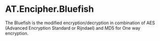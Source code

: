 # AT.Encipher.Bluefish
The Bluefish is the modified encryption/decryption in combination of AES (Advanced Encryption Standard or Rijndael) and MD5 for One way encryption. 
